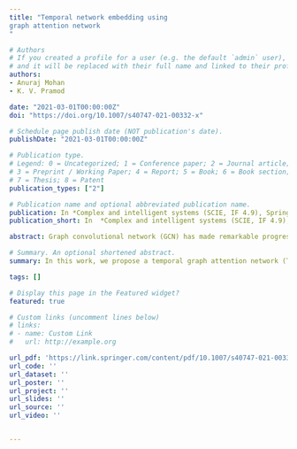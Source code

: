 ```yaml
---
title: "Temporal network embedding using
graph attention network
"

# Authors
# If you created a profile for a user (e.g. the default `admin` user), write the username (folder name) here 
# and it will be replaced with their full name and linked to their profile.
authors:
- Anuraj Mohan
- K. V. Pramod

date: "2021-03-01T00:00:00Z"
doi: "https://doi.org/10.1007/s40747-021-00332-x"

# Schedule page publish date (NOT publication's date).
publishDate: "2021-03-01T00:00:00Z"

# Publication type.
# Legend: 0 = Uncategorized; 1 = Conference paper; 2 = Journal article;
# 3 = Preprint / Working Paper; 4 = Report; 5 = Book; 6 = Book section;
# 7 = Thesis; 8 = Patent
publication_types: ["2"]

# Publication name and optional abbreviated publication name.
publication: In *Complex and intelligent systems (SCIE, IF 4.9), Springer *
publication_short: In  *Complex and intelligent systems (SCIE, IF 4.9), Springer*

abstract: Graph convolutional network (GCN) has made remarkable progress in learning good representations from graph-structured data. The layer-wise propagation rule of conventional GCN is designed in such a way that the feature aggregation at each node depends on the features of the one-hop neighbouring nodes. Adding an attention layer over the GCN can allow the network to provide different importance within various one-hop neighbours. These methods can capture the properties of static network, but is not well suited to capture the temporal patterns in time-varying networks. In this work, we propose a temporal graph attention network (TempGAN), where the aim is to learn representations from continuous-time temporal network by preserving the temporal proximity between nodes of the network. First, we perform a temporal walk over the network to generate a positive pointwise mutual information matrix (PPMI) which denote the temporal correlation between the nodes. Furthermore, we design a TempGAN architecture which uses both adjacency and PPMI information to generate node embeddings from temporal network. Finally, we conduct link prediction experiments by designing a TempGAN autoencoder to evaluate the quality of the embedding generated, and the results are compared with other state-of-the-art methods.

# Summary. An optional shortened abstract.
summary: In this work, we propose a temporal graph attention network (TempGAN), where the aim is to learn representations from continuous-time temporal network by preserving the temporal proximity between nodes of the network.

tags: []

# Display this page in the Featured widget?
featured: true

# Custom links (uncomment lines below)
# links:
# - name: Custom Link
#   url: http://example.org

url_pdf: 'https://link.springer.com/content/pdf/10.1007/s40747-021-00332-x.pdf'
url_code: ''
url_dataset: ''
url_poster: ''
url_project: ''
url_slides: ''
url_source: ''
url_video: ''


---
```

